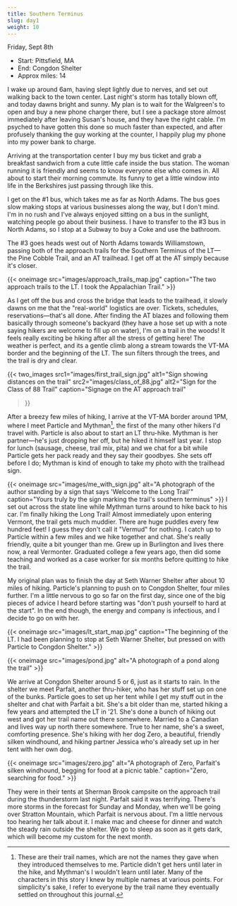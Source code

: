 ```yaml
---
title: Southern Terminus
slug: day1
weight: 10
---
```


Friday, Sept 8th

- Start: Pittsfield, MA
- End: Congdon Shelter
- Approx miles: 14

I wake up around 6am, having slept lightly due to nerves, and set out walking back to the town center. Last night's storm has totally blown off, and today dawns bright and sunny. My plan is to wait for the Walgreen's to open and buy a new phone charger there, but I see a package store almost immediately after leaving Susan's house, and they have the right cable. I'm psyched to have gotten this done so much faster than expected, and after profusely thanking the guy working at the counter, I happily plug my phone into my power bank to charge.

Arriving at the transportation center I buy my bus ticket and grab a breakfast sandwich from a cute little cafe inside the bus station. The woman running it is friendly and seems to know everyone else who comes in. All about to start their morning commute. Its funny to get a little window into life in the Berkshires just passing through like this.

I get on the #1 bus, which takes me as far as North Adams. The bus goes slow making stops at various businesses along the way, but I don't mind. I'm in no rush and I've always enjoyed sitting on a bus in the sunlight, watching people go about their business. I have to transfer to the #3 bus in North Adams, so I stop at a Subway to buy a Coke and use the bathroom.

The #3 goes heads west out of North Adams towards Williamstown, passing  both of the approach trails for the Southern Terminus of the LT—the Pine Cobble Trail, and an AT trailhead. I get off at the AT simply because it's closer.

{{< oneimage src="images/approach_trails_map.jpg" caption="The two approach trails to the LT. I took the Appalachian Trail." >}}

As I get off the bus and cross the bridge that leads to the trailhead, it slowly dawns on me that the "real-world" logistics are over. Tickets, schedules, reservations—that's all done. After finding the AT blazes and following them basically through someone's backyard (they have a hose set up with a note saying hikers are welcome to fill up on water), I'm on a trail in the woods! It feels really exciting be hiking after all the stress of getting here! The weather is perfect, and its a gentle climb along a stream towards the VT-MA border and the beginning of the LT. The sun filters through the trees, and the trail is dry and clear.

{{< two_images
      src1="images/first_trail_sign.jpg" alt1="Sign showing distances on the trail"
      src2="images/class_of_88.jpg" alt2="Sign for the Class of 88 Trail"
      caption="Signage on the AT approach trail"
>}}

After a breezy few miles of hiking, I arrive at the VT-MA border around 1PM, where I meet Particle and Mythman[^1], the first of the many other hikers I'd travel with. Particle is also about to start an LT thru-hike. Mythman is her partner—he's just dropping her off, but he hiked it himself last year. I stop for lunch (sausage, cheese, trail mix, pita) and we chat for a bit while Particle gets her pack ready and they say their goodbyes. She sets off before I do; Mythman is kind of enough to take my photo with the trailhead sign.

{{< oneimage src="images/me_with_sign.jpg" alt="A photograph of the author standing by a sign that says 'Welcome to the Long Trail'" caption="Yours truly by the sign marking the trail's southern terminus" >}}
I set out across the state line while Mythman turns around to hike back to his car. I'm finally hiking the Long Trail! Almost immediately upon entering Vermont, the trail gets much muddier. There are huge puddles every few hundred feet! I guess they don't call it "Vermud" for nothing. I catch up to Particle within a few miles and we hike together and chat. She's really friendly, quite a bit younger than me. Grew up in Burlington and lives there now, a real Vermonter. Graduated college a few years ago, then did some teaching and worked as a case worker for six months before quitting to hike the trail.

My original plan was to finish the day at Seth Warner Shelter after about 10 miles of hiking. Particle's planning to push on to Congdon Shelter, four miles further. I'm a little nervous to go so far on the first day, since one of the big pieces of advice I heard before starting was "don't push yourself to hard at the start". In the end though, the energy and company is infectious, and I decide to go on with her.

{{< oneimage src="images/lt_start_map.jpg" caption="The beginning of the LT. I had been planning to stop at Seth Warner Shelter, but pressed on with Particle to Congdon Shelter." >}}

{{< oneimage src="images/pond.jpg" alt="A photograph of a pond along the trail" >}}

We arrive at Congdon Shelter around 5 or 6, just as it starts to rain. In the shelter we meet Parfait, another thru-hiker, who has her stuff set up on one of the bunks. Particle goes to set up her tent while I get my stuff out in the shelter and chat with Parfait a bit. She's a bit older than me, started hiking a few years and attempted the LT in '21. She's done a bunch of hiking out west and got her trail name out there somewhere. Married to a Canadian and lives way up north there somewhere. True to her name, she's a sweet, comforting presence. She's hiking with her dog Zero, a beautiful, friendly silken windhound, and hiking partner Jessica who's already set up in her tent with her own dog.

{{< oneimage src="images/zero.jpg" alt="A photograph of Zero, Parfait's silken windhound, begging for food at a picnic table." caption="Zero, searching for food." >}}

They were in their tents at Sherman Brook campsite on the approach trail during the thunderstorm last night. Parfait said it was terrifying. There's more storms in the forecast for Sunday and Monday, when we'll be going over Stratton Mountain, which Parfait is nervous about. I'm a little nervous too hearing her talk about it. I make mac and cheese for dinner and watch the steady rain outside the shelter. We go to sleep as soon as it gets dark, which will become my custom for the next month.


[^1]: These are their trail names, which are not the names they gave when they introduced themselves to me. Particle didn't get hers until later in the hike, and Mythman's I wouldn't learn until later. Many of the characters in this story I knew by multiple names at various points. For simplicity's sake, I refer to everyone by the trail name they eventually settled on throughout this journal.
